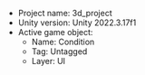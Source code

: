 <!-- UNITY CODE ASSIST INSTRUCTIONS START -->
- Project name: 3d_project
- Unity version: Unity 2022.3.17f1
- Active game object:
  - Name: Condition
  - Tag: Untagged
  - Layer: UI
<!-- UNITY CODE ASSIST INSTRUCTIONS END -->
